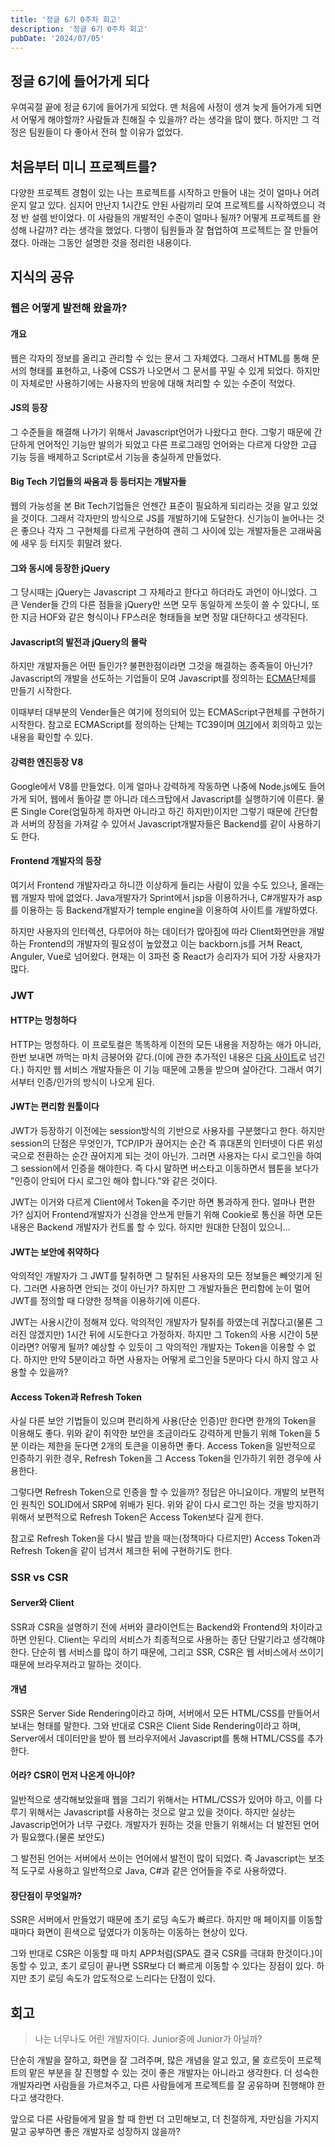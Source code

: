 ```yaml
---
title: '정글 6기 0주차 회고'
description: '정글 6기 0주차 회고'
pubDate: '2024/07/05'
---
```


## 정글 6기에 들어가게 되다

우여곡절 끝에 정글 6기에 들어가게 되었다. 맨 처음에 사정이 생겨 늦게 들어가게 되면서 어떻게 해야할까? 사람들과 친해질 수 있을까? 라는 생각을 많이 했다. 하지만 그 걱정은 팀원들이 다 좋아서 전혀 할 이유가 없었다.

## 처음부터 미니 프로젝트를?

다양한 프로젝트 경험이 있는 나는 프로젝트를 시작하고 만들어 내는 것이 얼마나 어려운지 알고 있다. 심지어 만난지 1시간도 안된 사람끼리 모여 프로젝트를 시작하였으니 걱정 반 설렘 반이었다. 이 사람들의 개발적인 수준이 얼마나 될까? 어떻게 프로젝트를 완성해 나갈까? 라는 생각을 했었다. 다행이 팀원들과 잘 협업하여 프로젝트는 잘 만들어졌다. 아래는 그동안 설명한 것을 정리한 내용이다.

## 지식의 공유

### 웹은 어떻게 발전해 왔을까?

#### 개요

웹은 각자의 정보를 올리고 관리할 수 있는 문서 그 자체였다. 그래서 HTML를 통해 문서의 형태를 표현하고, 나중에 CSS가 나오면서 그 문서를 꾸밀 수 있게 되었다. 하지만 이 자체로만 사용하기에는 사용자의 반응에 대해 처리할 수 있는 수준이 적었다.

#### JS의 등장

그 수준들을 해결해 나가기 위해서 Javascript언어가 나왔다고 한다. 그렇기 때문에 간단하게 언어적인 기능만 발의가 되었고 다른 프로그래밍 언어와는 다르게 다양한 고급 기능 등을 배제하고 Script로서 기능을 충실하게 만들었다.

#### Big Tech 기업들의 싸움과 등 등터지는 개발자들

웹의 가능성을 본 Bit Tech기업들은 언젠간 표준이 필요하게 되리라는 것을 알고 있었을 것이다. 그래서 각자만의 방식으로 JS를 개발하기에 도달한다. 신기능이 늘어나는 것은 좋으나 각자 그 구현체를 다르게 구현하여 괜히 그 사이에 있는 개발자들은 고래싸움에 새우 등 터지듯 휘말려 왔다.

#### 그와 동시에 등장한 jQuery

그 당시때는 jQuery는 Javascript 그 자체라고 한다고 하더라도 과언이 아니었다. 그 큰 Vender들 간의 다른 점들을 jQuery만 쓰면 모두 동일하게 쓰듯이 쓸 수 있다니, 또한 지금 HOF와 같은 형식이나 FP스러운 형태들을 보면 정말 대단하다고 생각된다.

#### Javascript의 발전과 jQuery의 몰락

하지만 개발자들은 어떤 들인가? 불편한점이라면 그것을 해결하는 종족들이 아닌가? Javascript의 개발을 선도하는 기업들이 모여 Javascript를 정의하는 [ECMA](https://ecma-international.org/)단체를 만들기 시작한다.

이때부터 대부분의 Vender들은 여기에 정의되어 있는 ECMAScript구현체를 구현하기 시작한다. 참고로 ECMAScript를 정의하는 단체는 TC39이며 [여기](https://github.com/tc39)에서 회의하고 있는 내용을 확인할 수 있다.

#### 강력한 엔진등장 V8

Google에서 V8를 만들었다. 이게 얼마나 강력하게 작동하면 나중에 Node.js에도 들어가게 되어, 웹에서 돌아갈 뿐 아니라 데스크탑에서 Javascript를 실행하기에 이른다. 물론 Single Core(엄밀하게 하자면 아니라고 하긴 하지만)이지만 그렇기 때문에 간단함과 서버의 장점을 가져갈 수 있어서 Javascript개발자들은 Backend를 같이 사용하기도 한다.

#### Frontend 개발자의 등장

여기서 Frontend 개발자라고 하니깐 이상하게 들리는 사람이 있을 수도 있으나, 올래는 웹 개발자 밖에 없었다. Java개발자가 Sprint에서 jsp을 이용하거나, C#개발자가 asp를 이용하는 등 Backend개발자가 temple engine을 이용하여 사이트를 개발하였다.

하지만 사용자의 인터렉션, 다루어야 하는 데이터가 많아짐에 따라 Client화면만을 개발하는 Frontend의 개발자의 필요성이 높았졌고 이는 backborn.js를 거쳐 React, Anguler, Vue로 넘어왔다. 현재는 이 3파전 중 React가 승리자가 되어 가장 사용자가 많다.

### JWT

#### HTTP는 멍청하다

HTTP는 멍청하다. 이 프로토컬은 똑똑하게 이전의 모든 내용을 저장하는 애가 아니라, 한번 보내면 까먹는 마치 금붕어와 같다.(이에 관한 추가적인 내용은 [다음 사이트](https://stackoverflow.com/questions/236835/what-to-do-with-a-stupid-client-request)로 넘긴다.) 하지만 웹 서비스 개발자들은 이 기능 때문에 고통을 받으며 살아간다. 그래서 여기서부터 인증/인가의 방식이 나오게 된다.

#### JWT는 편리함 원툴이다

JWT가 등장하기 이전에는 session방식의 기반으로 사용자를 구분했다고 한다. 하지만 session의 단점은 무엇인가, TCP/IP가 끊어지는 순간 즉 휴대폰의 인터넷이 다른 위성국으로 전환하는 순간 끊어지게 되는 것이 아닌가. 그러면 사용자는 다시 로그인을 하여 그 session에서 인증을 해야한다. 즉 다시 말하면 버스타고 이동하면서 웹툰을 보다가 "인증이 안되어 다시 로그인 해야 합니다."와 같은 것이다.

JWT는 이거와 다르게 Client에서 Token을 주기만 하면 통과하게 한다. 얼마나 편한가? 심지어 Frontend개발자가 신경을 안쓰게 만들기 위해 Cookie로 통신을 하면 모든 내용은 Backend 개발자가 컨트롤 할 수 있다. 하지만 원대한 단점이 있으니...

#### JWT는 보안에 취약하다

악의적인 개발자가 그 JWT를 탈취하면 그 탈취된 사용자의 모든 정보들은 빼앗기게 된다. 그러면 사용하면 안되는 것이 아닌가? 하지만 그 개발자들은 편리함에 눈이 멀어 JWT를 정의할 때 다양한 정책을 이용하기에 이른다.

JWT는 사용시간이 정해져 있다. 악의적인 개발자가 탈취를 하였는데 귀찮다고(물론 그러진 않겠지만) 1시간 뒤에 시도한다고 가정하자. 하지만 그 Token의 사용 시간이 5분이라면? 어떻게 될까? 예상할 수 있듯이 그 악의적인 개발자는 Token을 이용할 수 없다. 하지만 만약 5분이라고 하면 사용자는 어떻게 로그인을 5분마다 다시 하지 않고 사용할 수 있을까?

#### Access Token과 Refresh Token

사실 다른 보안 기법들이 있으며 편리하게 사용(단순 인증)만 한다면 한개의 Token을 이용해도 좋다. 위와 같이 취약한 보안을 조금이라도 강력하게 만들기 위해 Token을 5분 이라는 제한을 둔다면 2개의 토큰을 이용하면 좋다. Access Token을 일반적으로 인증하기 위한 경우, Refresh Token을 그 Access Token을 인가하기 위한 경우에 사용한다.

그렇다면 Refresh Token으로 인증을 할 수 있을까? 정답은 아니요이다. 개발의 보편적인 원칙인 SOLID에서 SRP에 위배가 된다. 위와 같이 다시 로그인 하는 것을 방지하기 위해서 보편적으로 Refresh Token은 Access Token보다 길게 한다.

참고로 Refresh Token을 다시 발급 받을 때는(정책마다 다르지만) Access Token과 Refresh Token을 같이 넘겨서 체크한 뒤에 구현하기도 한다.

### SSR vs CSR

#### Server와 Client

SSR과 CSR을 설명하기 전에 서버와 클라이언트는 Backend와 Frontend의 차이라고 하면 안된다. Client는 우리의 서비스가 최종적으로 사용하는 종단 단말기라고 생각해야한다. 단순히 웹 서비스를 많이 하기 때문에, 그리고 SSR, CSR은 웹 서비스에서 쓰이기 때문에 브라우져라고 말하는 것이다.

#### 개념

SSR은 Server Side Rendering이라고 하며, 서버에서 모든 HTML/CSS를 만들어서 보내는 형태를 말한다. 그와 반대로 CSR은 Client Side Rendering이라고 하며, Server에서 데이터만을 받아 웹 브라우저에서 Javascript를 통해 HTML/CSS를 추가한다.

#### 어라? CSR이 먼저 나온게 아니야?

일반적으로 생각해보았을때 웹을 그리기 위해서는 HTML/CSS가 있어야 하고, 이를 다루기 위해서는 Javascript를 사용하는 것으로 알고 있을 것이다. 하지만 실상는 Javascrip언어가 너무 구렸다. 개발자가 원하는 것을 만들기 위해서는 더 발전된 언어가 필요했다.(물론 보안도)

그 발전된 언어는 서버에서 쓰이는 언어에서 발전이 많이 되었다. 즉 Javascript는 보조적 도구로 사용하고 일반적으로 Java, C#과 같은 언어들을 주로 사용하였다.

#### 장단점이 무엇일까?

SSR은 서버에서 만들었기 때문에 초기 로딩 속도가 빠르다. 하지만 매 페이지를 이동할 때마다 화면이 흰색으로 덮였다가 이동하는 이동하는 현상이 있다.

그와 반대로 CSR은 이동할 때 마치 APP처럼(SPA도 결국 CSR를 극대화 한것이다.)이동할 수 있고, 초기 로딩이 끝나면 SSR보다 더 빠르게 이동할 수 있다는 장점이 있다. 하지만 초기 로딩 속도가 압도적으로 느리다는 단점이 있다.

## 회고

> 나는 너무나도 어린 개발자이다. Junior중에 Junior가 아닐까?

단순히 개발을 잘하고, 화면을 잘 그려주며, 많은 개념을 알고 있고, 물 흐르듯이 프로젝트의 맡은 부분을 잘 진행할 수 있는 것이 좋은 개발자는 아니라고 생각한다. 더 성숙한 개발자라면 사람들을 가르쳐주고, 다른 사람들에게 프로젝트를 잘 공유하며 진행해야 한다고 생각한다.

앞으로 다른 사람들에게 말을 할 때 한번 더 고민해보고, 더 친절하게, 자만심을 가지지 말고 공부하면 좋은 개발자로 성장하지 않을까?
